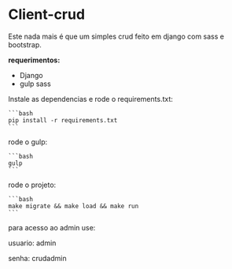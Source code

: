 
# Client-crud

Este nada  mais é que um simples crud feito em django com sass e bootstrap.

**requerimentos:**

- Django
- gulp
sass

Instale as dependencias e rode o requirements.txt:

    ```bash
    pip install -r requirements.txt
    ```

rode o gulp:

    ```bash
    gulp
    ```

rode o projeto:

    ```bash
    make migrate && make load && make run
    ```

para acesso ao admin use:

usuario: admin

senha: crudadmin

